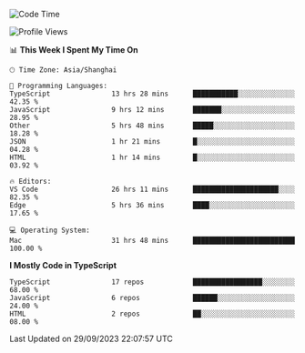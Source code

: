<!--START_SECTION:waka-->
![Code Time](http://img.shields.io/badge/Code%20Time-5%2C246%20hrs%209%20mins-blue)

![Profile Views](http://img.shields.io/badge/Profile%20Views-0-blue)

📊 **This Week I Spent My Time On** 

```text
🕑︎ Time Zone: Asia/Shanghai

💬 Programming Languages: 
TypeScript               13 hrs 28 mins      ███████████░░░░░░░░░░░░░░   42.35 % 
JavaScript               9 hrs 12 mins       ███████░░░░░░░░░░░░░░░░░░   28.95 % 
Other                    5 hrs 48 mins       █████░░░░░░░░░░░░░░░░░░░░   18.28 % 
JSON                     1 hr 21 mins        █░░░░░░░░░░░░░░░░░░░░░░░░   04.28 % 
HTML                     1 hr 14 mins        █░░░░░░░░░░░░░░░░░░░░░░░░   03.92 % 

🔥 Editors: 
VS Code                  26 hrs 11 mins      █████████████████████░░░░   82.35 % 
Edge                     5 hrs 36 mins       ████░░░░░░░░░░░░░░░░░░░░░   17.65 % 

💻 Operating System: 
Mac                      31 hrs 48 mins      █████████████████████████   100.00 % 
```

**I Mostly Code in TypeScript** 

```text
TypeScript               17 repos            █████████████████░░░░░░░░   68.00 % 
JavaScript               6 repos             ██████░░░░░░░░░░░░░░░░░░░   24.00 % 
HTML                     2 repos             ██░░░░░░░░░░░░░░░░░░░░░░░   08.00 % 
```




 Last Updated on 29/09/2023 22:07:57 UTC
<!--END_SECTION:waka-->
